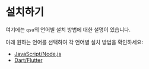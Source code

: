 # 설치하기

여기에는 `qsu`의 언어별 설치 방법에 대한 설명이 있습니다.

아래 원하는 언어를 선택하여 각 언어별 설치 방법을 확인하세요:

- [JavaScript/Node.js](/ko/installation/javascript.md)
- [Dart/Flutter](/ko/installation/dart.md)
